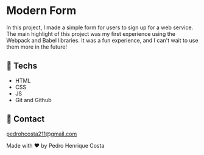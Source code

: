 # Modern Form

In this project, I made a simple form for users to sign up for a web service. The main highlight of this project was my first experience using the Webpack and Babel libraries. It was a fun experience, and I can't wait to use them more in the future!

## 🚀 Techs

- HTML
- CSS
- JS
- Git and Github

## 🚨 Contact

pedrohcosta211@gmail.com


Made with ❤️ by Pedro Henrique Costa